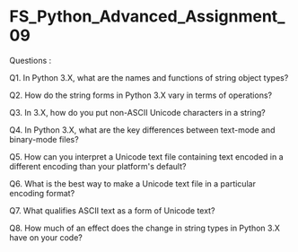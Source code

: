 # FS_Python_Advanced_Assignment_09
Questions :

Q1. In Python 3.X, what are the names and functions of string object types?



Q2. How do the string forms in Python 3.X vary in terms of operations?



Q3. In 3.X, how do you put non-ASCII Unicode characters in a string?



Q4. In Python 3.X, what are the key differences between text-mode and binary-mode files?



Q5. How can you interpret a Unicode text file containing text encoded in a different encoding than your platform's default?



Q6. What is the best way to make a Unicode text file in a particular encoding format?



Q7. What qualifies ASCII text as a form of Unicode text?



Q8. How much of an effect does the change in string types in Python 3.X have on your code?
